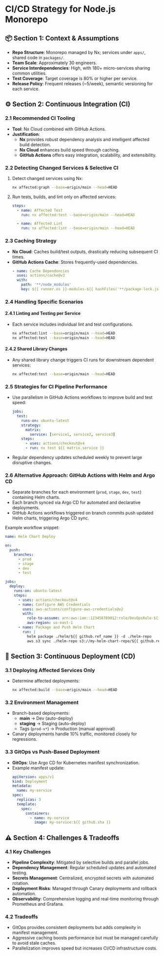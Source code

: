 # CI/CD Strategy for Node.js Monorepo

## 📦 Section 1: Context & Assumptions
- **Repo Structure**: Monorepo managed by Nx; services under `apps/`, shared code in `packages/`.
- **Team Scale**: Approximately 30 engineers.
- **Service Interdependencies**: High, with 180+ micro-services sharing common utilities.
- **Test Coverage**: Target coverage is 80% or higher per service.
- **Release Policy**: Frequent releases (~5/week), semantic versioning for each service.

## ⚙️ Section 2: Continuous Integration (CI)

### 2.1 Recommended CI Tooling
- **Tool**: Nx Cloud combined with GitHub Actions.
- **Justification**:
  - **Nx** provides robust dependency analysis and intelligent affected build detection.
  - **Nx Cloud** enhances build speed through caching.
  - **GitHub Actions** offers easy integration, scalability, and extensibility.

### 2.2 Detecting Changed Services & Selective CI
1. Detect changed services using Nx:
   ```bash
   nx affected:graph --base=origin/main --head=HEAD
   ```
2. Run tests, builds, and lint only on affected services:
   ```yaml
   steps:
     - name: Affected Test
       run: nx affected:test --base=origin/main --head=HEAD

     - name: Affected Lint
       run: nx affected:lint --base=origin/main --head=HEAD
   ```

### 2.3 Caching Strategy
- **Nx Cloud**: Caches build/test outputs, drastically reducing subsequent CI times.
- **GitHub Actions Cache**: Stores frequently-used dependencies.
  ```yaml
  - name: Cache Dependencies
    uses: actions/cache@v3
    with:
      path: '**/node_modules'
      key: ${{ runner.os }}-modules-${{ hashFiles('**/package-lock.json') }}
  ```

### 2.4 Handling Specific Scenarios

#### 2.4.1 Linting and Testing per Service
- Each service includes individual lint and test configurations.
  ```bash
  nx affected:lint --base=origin/main --head=HEAD
  nx affected:test --base=origin/main --head=HEAD
  ```

#### 2.4.2 Shared Library Changes
- Any shared library change triggers CI runs for downstream dependent services:
  ```bash
  nx affected:test --base=origin/main --head=HEAD
  ```

### 2.5 Strategies for CI Pipeline Performance
- Use parallelism in GitHub Actions workflows to improve build and test speed:
  ```yaml
  jobs:
    test:
      runs-on: ubuntu-latest
      strategy:
        matrix:
          service: [service1, service2, service3]
      steps:
        - uses: actions/checkout@v4
        - run: nx test ${{ matrix.service }}
  ```
- Regular dependency updates scheduled weekly to prevent large disruptive changes.

### 2.6 Alternative Approach: GitHub Actions with Helm and Argo CD
- Separate branches for each environment (`prod`, `stage`, `dev`, `test`) containing Helm charts.
- Each branch synced via Argo CD for automated and declarative deployments.
- GitHub Actions workflows triggered on branch commits push updated Helm charts, triggering Argo CD sync.

Example workflow snippet:

```yaml
name: Helm Chart Deploy

on:
  push:
    branches:
      - prod
      - stage
      - dev
      - test

jobs:
  deploy:
    runs-on: ubuntu-latest
    steps:
      - uses: actions/checkout@v4
      - name: Configure AWS Credentials
        uses: aws-actions/configure-aws-credentials@v2
        with:
          role-to-assume: arn:aws:iam::123456789012:role/DevOpsRole-${{ github.ref_name }}
          aws-region: us-east-1
      - name: Package and Push Helm Chart
        run: |
          helm package ./helm/${{ github.ref_name }} -d ./helm-repo
          aws s3 sync ./helm-repo s3://my-helm-chart-repo/${{ github.ref_name }}
```

## 🚀 Section 3: Continuous Deployment (CD)

### 3.1 Deploying Affected Services Only
- Determine affected deployments:
  ```bash
  nx affected:build --base=origin/main --head=HEAD
  ```

### 3.2 Environment Management
- Branch-based deployments:
  - **main** → Dev (auto-deploy)
  - **staging** → Staging (auto-deploy)
  - Tags (`prod-v*`) → Production (manual approval)
- Canary deployments handle 10% traffic, monitored closely for regressions.

### 3.3 GitOps vs Push-Based Deployment
- **GitOps**: Use Argo CD for Kubernetes manifest synchronization.
- Example manifest update:
  ```yaml
  apiVersion: apps/v1
  kind: Deployment
  metadata:
    name: my-service
  spec:
    replicas: 3
    template:
      spec:
        containers:
          - name: my-service
            image: my-service:${{ github.sha }}
  ```

## ⚠️ Section 4: Challenges & Tradeoffs

### 4.1 Key Challenges
- **Pipeline Complexity**: Mitigated by selective builds and parallel jobs.
- **Dependency Management**: Regular scheduled updates and automated testing.
- **Secrets Management**: Centralized, encrypted secrets with automated rotation.
- **Deployment Risks**: Managed through Canary deployments and rollback automation.
- **Observability**: Comprehensive logging and real-time monitoring through Prometheus and Grafana.

### 4.2 Tradeoffs
- GitOps provides consistent deployments but adds complexity in manifest management.
- Aggressive caching boosts performance but must be managed carefully to avoid stale caches.
- Parallelization improves speed but increases CI/CD infrastructure costs.
